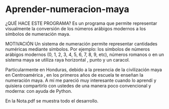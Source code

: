 # Aprender-numeracion-maya

¿QUÉ HACE ESTE PROGRAMA?
Es un programa que permite representar visualmente la conversión de los números arábigos modernos a los símbolos de numeración maya.

MOTIVACIÓN
Un sistema de numeración permite representar cantidades numéricas mediante símbolos.
Por ejemplo: los símbolos de números arábigos modernos (0, 1, 2, 3, 4, 5, 6, 7, 8, 9, etc), números romanos o en un sistema maya se utiliza raya horizontal , punto y un caracol.

Particularmente en Honduras, debido a la presencia de la civilización maya en Centroamérica , en los primeros años de escuela te enseñan la numeración maya. A mí me pareció muy interesante cuando lo aprendí y quisiera compartirlo con ustedes de una manera poco convencional y moderna: con ayuda de Python.

En la Nota.pdf se muestra todo el desarrollo.
